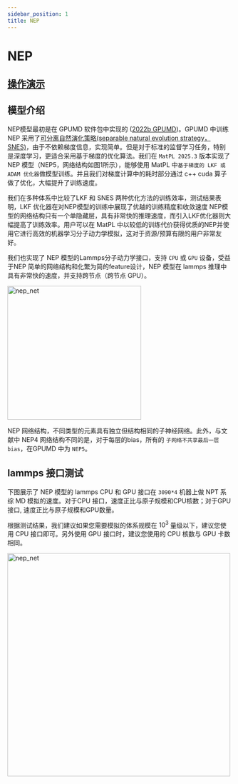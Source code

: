 ```yaml
---
sidebar_position: 1
title: NEP
---
```


# NEP

## **[操作演示](./nep-tutorial.md)**

## 模型介绍
NEP模型最初是在 GPUMD 软件包中实现的 ([2022b GPUMD](https://doi.org/10.1063/5.0106617))。GPUMD 中训练 NEP 采用了[可分离自然演化策略(separable natural evolution strategy，SNES)](https://doi.org/10.1145/2001576.2001692)，由于不依赖梯度信息，实现简单。但是对于标准的监督学习任务，特别是深度学习，更适合采用基于梯度的优化算法。我们在 `MatPL 2025.3` 版本实现了 NEP 模型（NEP5，网络结构如图1所示），能够使用 MatPL 中`基于梯度的 LKF 或 ADAM 优化器`做模型训练。并且我们对梯度计算中的耗时部分通过 c++ cuda 算子做了优化，大幅提升了训练速度。

我们在多种体系中比较了LKF 和 SNES 两种优化方法的训练效率，测试结果表明，LKF 优化器在对NEP模型的训练中展现了优越的训练精度和收敛速度 NEP模型的网络结构只有一个单隐藏层，具有非常快的推理速度，而引入LKF优化器则大幅提高了训练效率。用户可以在 MatPL 中以较低的训练代价获得优质的NEP并使用它进行高效的机器学习分子动力学模拟，这对于资源/预算有限的用户非常友好。

我们也实现了 NEP 模型的Lammps分子动力学接口，支持 `CPU` 或 `GPU` 设备，受益于NEP 简单的网络结构和化繁为简的feature设计，NEP 模型在 lammps 推理中具有非常快的速度，并支持跨节点（跨节点 GPU）。

<div style={{ display: 'inline-block', marginRight: '10px' }}>
  <img src={require("./pictures/nep_net.png").default} alt="nep_net" width="300" />
</div>

NEP 网络结构，不同类型的元素具有独立但结构相同的子神经网络。此外，与文献中 NEP4 网络结构不同的是，对于每层的bias，所有的 `子网络不共享最后一层bias`，在GPUMD 中为 `NEP5`。

<!-- ## 模型的训练测试

替换为最新的结果、是否把测试这部分结果单独提取出来作为NEP的README(介绍NEP的原理) -->

<!-- 我们对多种体系进行了测试，所有测试中将数据集的80%作为训练集，20%作为验证集。我们在公开的HfO2训练集（包含𝑃21/c、Pbca、𝑃ca21和𝑃42/nmc相的2200个结构）上对NEP模型分别在LKF和演化算法（SNES, GPUMD）训练，它们在验证集上的误差下降如下图2中所示。随着训练epoch增加，基于LKF的NEP模型相比于SNES，可以更快收敛到更低误差（误差越低精度越高）。在铝的体系下（包括3984个结构）也有相似结果（图3）。此外，我们在LiGePS体系以及五元合金体系中也有类似结果，更详细数据请参考已上传的训练和测试数据。

<div>
  <div style={{ display: 'inline-block', marginRight: '10px' }}>
    <img src={require("./pictures/hfo2_lkf_snes_energy.png").default} alt="hfo2_lkf_snes_energy" width="300" />
  </div>
  <div style={{ display: 'inline-block', marginRight: '10px' }}>
    <img src={require("./pictures/hfo2_lkf_snes_force.png").default} alt="hfo2_lkf_snes_force" width="300" />
  </div>
  <p>HfO2体系（2200个结构）下，NEP模型在LKF和SNES优化器下的能量（左图）和力（右图）收敛情况。图中虚线为SNES算法训练能够达到的最低loss水平。</p>

  <div style={{ display: 'inline-block', marginRight: '10px' }}>
    <img src={require("./pictures/al_lkf_snes_energy.png").default} alt="al_lkf_snes_energy" width="300" />
  </div>
  <div style={{ display: 'inline-block', marginRight: '10px' }}>
    <img src={require("./pictures/al_lkf_snes_force.png").default} alt="al_lkf_snes_force" width="300" />
  </div>
  <p>Al体系（3984个结构）下，NEP模型在LKF和SNES优化器下的能量（左图）和力（右图）收敛情况。图中虚线为SNES算法训练能够达到的最低loss水平。</p>
</div> -->

<!-- 
### PWMLFF中NEP模型与深度势能模型的精度对比

深度势能（deep potential, DP）模型是目前广泛使用的一种神经网络模型，PWMLFF中实现了Pytorch版本的DP模型，该DP模型也可以使用LKF优化器。我们在多个体系下，使用LKF优化器对NEP模型和DP（PWMLFF）模型训练做了对比，结果如下图4中所示。在Al、HfO2、LiGePS（包含1万个结构）、[Ru、Rh、Ir、Pd、Ni]五元合金体系（包含9486个结构）下，PWMLFF中的NEP模型比DP模型收敛都更快，精度也更高。特别的，对于五元合金，我们采用type embedding DP以减少元素种类对训练速度的影响（在之前的测试中，我们发现，对五种以上的元素的情况，在PWMLFF的DP训练中引入type embedding可以获得比普通DP更高的精度）。

<div>
  <div style={{ display: 'inline-block', marginRight: '10px' }}>
    <img src={require("./pictures/NEP_Al.png").default} alt="al1" width="300" />
  </div>
  <div style={{ display: 'inline-block', marginRight: '10px' }}>
    <img src={require("./pictures/NEP_HfO2.png").default} alt="hfo2" width="300" />
  </div>
  <p></p>
  <div style={{ display: 'inline-block' }}>
    <img src={require("./pictures/NEP_Alloy.png").default} alt="Alloy" width="300" />
  </div>
  <div style={{ display: 'inline-block' }}>
  <img src={require("./pictures/NEP_LiGePS.png").default} alt="LiGePS" width="300" />
  </div>
</div>
NEP和DP模型在LKF优化器下训练误差收敛情况 -->


<!-- ### 测试数据
测试数据与模型已经上传, 您可以访问我们的 [百度云网盘下载 https://pan.baidu.com/s/1beFMBU1IehmNEpIQ9B8ybg?pwd=pwmt ](https://pan.baidu.com/s/1beFMBU1IehmNEpIQ9B8ybg?pwd=pwmt)， 或者我们的[开源数据集仓库](https://github.com/LonxunQuantum/PWMLFF_library/tree/main/PWMLFF_NEP_test_examples)。 -->


## lammps 接口测试
下图展示了 NEP 模型的 lammps CPU 和 GPU 接口在 `3090*4` 机器上做 NPT 系综 MD 模拟的速度。对于CPU 接口，速度正比与原子规模和CPU核数；对于GPU 接口, 速度正比与原子规模和GPU数量。

根据测试结果，我们建议如果您需要模拟的体系规模在 $10^3$ 量级以下，建议您使用 CPU 接口即可。另外使用 GPU 接口时，建议您使用的 CPU 核数与 GPU 卡数相同。

<div style={{ display: 'inline-block', marginRight: '10px' }}>
  <img src={require("./pictures/lmps_speed.png").default} alt="nep_net" width="500" />
</div>

